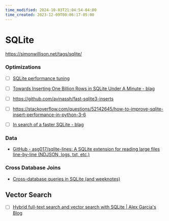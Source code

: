```yaml
---
time_modified: 2024-10-03T21:04:54-04:00
time_created: 2023-12-09T00:06:17-05:00
---
```

# SQLite


https://simonwillison.net/tags/sqlite/

### Optimizations

- [ ] [SQLite performance tuning](https://phiresky.github.io/blog/2020/sqlite-performance-tuning/)
- [ ] [Towards Inserting One Billion Rows in SQLite Under A Minute - blag](https://avi.im/blag/2021/fast-sqlite-inserts/)
- [ ] https://github.com/avinassh/fast-sqlite3-inserts
- [ ] https://stackoverflow.com/questions/52142645/how-to-improve-sqlite-insert-performance-in-python-3-6

- [ ] [In search of a faster SQLite - blag](https://avi.im/blag/2024/faster-sqlite/)

### Data

- [GitHub - asg017/sqlite-lines: A SQLite extension for reading large files line-by-line (NDJSON, logs, txt, etc.)](https://github.com/asg017/sqlite-lines)


### Cross Database Joins

- [Cross-database queries in SQLite (and weeknotes)](https://simonwillison.net/2021/Feb/21/cross-database-queries/)


## Vector Search

- [ ] [Hybrid full-text search and vector search with SQLite | Alex Garcia's Blog](https://alexgarcia.xyz/blog/2024/sqlite-vec-hybrid-search/index.html)